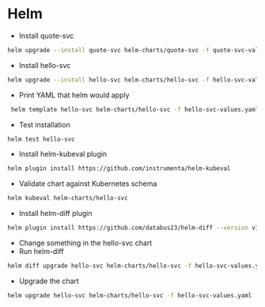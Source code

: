 # Helm

* Install quote-svc

```sh
helm upgrade --install quote-svc helm-charts/quote-svc -f quote-svc-values.yaml
```

* Install hello-svc

```sh
helm upgrade --install hello-svc helm-charts/hello-svc -f hello-svc-values.yaml
```

* Print YAML that helm would apply

```sh
 helm template hello-svc helm-charts/hello-svc -f hello-svc-values.yaml -f hello-svc-stage.yaml --set image.tag=10.0.1
```

* Test installation

```sh
helm test hello-svc
```

* Install helm-kubeval plugin

```sh
helm plugin install https://github.com/instrumenta/helm-kubeval
```

* Validate chart against Kubernetes schema

```sh
helm kubeval helm-charts/hello-svc
```

* Install helm-diff plugin

```sh
helm plugin install https://github.com/databus23/helm-diff --version v3.1.0
```

* Change something in the hello-svc chart
* Run helm-diff

```sh
helm diff upgrade hello-svc helm-charts/hello-svc -f hello-svc-values.yaml -f hello-svc-stage.yaml
```

* Upgrade the chart

```sh
helm upgrade hello-svc helm-charts/hello-svc -f hello-svc-values.yaml -f hello-svc-stage.yaml
```
